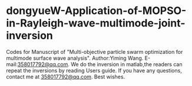 # dongyueW-Application-of-MOPSO-in-Rayleigh-wave-multimode-joint-inversion
Codes for Manuscript of "Multi-objective particle swarm optimization for multimode surface wave analysis". Author:Yiming Wang. 
E-mail:358017792@qq.com. 
We do the inversion in matlab,the readers can repeat the inversions by reading Users guide. 
If you have any questions, contact me at 358017792@qq.com. Best wishes.
